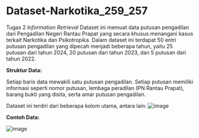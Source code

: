 # Dataset-Narkotika_259_257
Tugas 2 _Information Retrieval_
Dataset ini memuat data putusan pengadilan dari Pengadilan Negeri Rantau Prapat yang secara khusus menangani kasus terkait Narkotika dan Psikotropika. Dalam dataset ini terdapat 50 entri putusan pengadilan yang dipecah menjadi beberapa tahun, yaitu 25 putusan dari tahun 2024, 20 putusan dari tahun 2023, dan 5 putusan dari tahun 2022.



****Struktur Data:****

Setiap baris data mewakili satu putusan pengadilan. Setiap putusan memiliki informasi seperti nomor putusan, lembaga peradilan (PN Rantau Prapat), 
barang bukti yang disita, serta amar putusan pengadilan.

Dataset ini terdiri dari beberapa kolom utama, antara lain:
![image](https://github.com/user-attachments/assets/6c1df937-ec53-4f05-b53f-d3bf75b61560)

****Contoh Data:****

![image](https://github.com/user-attachments/assets/75eea2c5-f035-49f7-80ed-cc09f3286f28)
